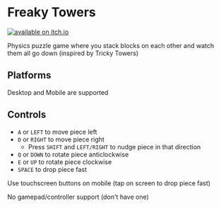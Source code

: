 # Freaky Towers

[![available on itch.io](https://static.itch.io/images/badge.svg)](https://slava0135.itch.io/freaky-towers)

Physics puzzle game where you stack blocks on each other and watch them all go down (inspired by Tricky Towers)

## Platforms

Desktop and Mobile are supported

## Controls

* `A` or `LEFT` to move piece left
* `D` or `RIGHT` to move piece right
  * Press `SHIFT` and `LEFT/RIGHT` to nudge piece in that direction
* `Q` or `DOWN` to rotate piece anticlockwise
* `E` or `UP` to rotate piece clockwise
* `SPACE` to drop piece fast

Use touchscreen buttons on mobile (tap on screen to drop piece fast)

No gamepad/controller support (don't have one)
